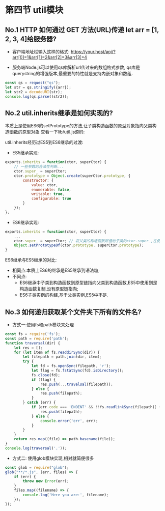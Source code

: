 # 第四节 util模块

## No.1 HTTP 如何通过 GET 方法(URL)传递 let arr = [1, 2, 3, 4]给服务器?

* 客户端地址栏输入这样的格式: https://your.host/api/?arr[0]=1&arr[1]=2&arr[2]=3&arr[3]=4

* 服务端Node.js可以使用qs库解析url传过来的数组格式参数, qs库是querystring的增强版本,最重要的特性就是支持内嵌对象和数组.

```js
const qs = request("qs");
let str = qs.stringify({arr});
let str2 = decodeURI(str);
console.log(qs.parse((str2));
```

## No.2 util.inherits继承是如何实现的?

本质上是使用ES6的setPrototype的方法,让子类构造函数的原型对象指向父类构造函数的原型对象
查看一下lib/util.js源码:

util.inherits经历过ES5到ES6继承的过渡:

* ES5继承实现:

```js
exports.inherits = function(ctor, superCtor) {
    // 一些参数的合法性判断...
    ctor.super_ = superCtor;
    ctor.prototype = Object.create(superCtor.prototype, {
        constructor: {
            value: ctor,
            enumerable: false,
            writable: true,
            configurable: true
        }
    });
};
```

* ES6继承实现:
```js
exports.inherits = function(ctor, superCtor) {
    ...
    ctor.super_ = superCtor; // 将父类的构造函数赋值给子类的ctor.super_,在使用中可以通过该属性方便调用到父类的构造函数.
    Object.setPrototypeOf(ctor.prototype, superCtor.prototype);
}
```

ES6继承与ES5继承的对比:

* 相同点:本质上ES6的继承是ES5继承到语法糖;
* 不同点:
  * ES6继承中子类到构造函数到原型链指向父类到构造函数,ES5中使用到是构造函数复制,没有原型链指向;
  * ES6子类实例的构建,基于父类实例,ES5中不是.

## No.3 如何递归获取某个文件夹下所有的文件名?

* 方式一:使用fs和path模块来处理

```js
const fs = require('fs');
const path = require('path');
function traversal(dir) {
    let res = [];
    for (let item of fs.readdirSync(dir)) {
        let filepath = path.join(dir, item);
        try {
            let fd = fs.openSync(filepath, 'r');
            let flag = fs.fstatSync(fd).isDirectory();
            fs.close(fd);
            if (flag) {
                res.push(...travelsal(filepath));
            } else {
                res.push(filepath);
            }
        } catch (err) {
            if (err.code === 'ENOENT' && !!fs.readlinkSync(filepath)) {
                res.push(filepath);
            } else {
                console.error('err', err);
            }
        }
    }
    return res.map((file) => path.basename(file));
}
console.log(traversal('.'));

```

* 方式二: 使用glob模块实现,相对就简便很多

```js
const glob = require("glob");
glob("**/*.js", (err, files) => {
    if (err) {
        throw new Error(err);
    }
    files.map((filename) => {
        console.log('Here you are:', filename);
    });
});
```



